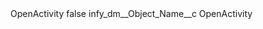 <?xml version="1.0" encoding="UTF-8"?>
<CustomMetadata xmlns="http://soap.sforce.com/2006/04/metadata" xmlns:xsi="http://www.w3.org/2001/XMLSchema-instance" xmlns:xsd="http://www.w3.org/2001/XMLSchema">
    <label>OpenActivity</label>
    <protected>false</protected>
    <values>
        <field>infy_dm__Object_Name__c</field>
        <value xsi:type="xsd:string">OpenActivity</value>
    </values>
</CustomMetadata>
